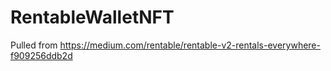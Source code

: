 # RentableWalletNFT

Pulled from https://medium.com/rentable/rentable-v2-rentals-everywhere-f909256ddb2d
